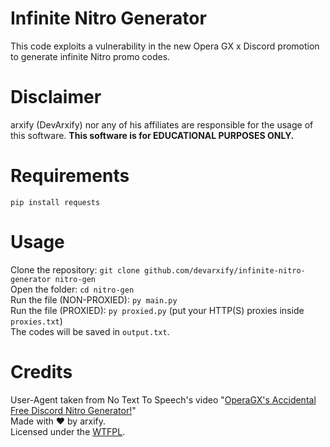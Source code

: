 # Infinite Nitro Generator
This code exploits a vulnerability in the new Opera GX x Discord promotion to generate infinite Nitro promo codes.
# Disclaimer
arxify (DevArxify) nor any of his affiliates are responsible for the usage of this software. **This software is for EDUCATIONAL PURPOSES ONLY.**
# Requirements
`pip install requests`
# Usage
Clone the repository: `git clone github.com/devarxify/infinite-nitro-generator nitro-gen`<br>
Open the folder: `cd nitro-gen`<br>
Run the file (NON-PROXIED): `py main.py`<br>
Run the file (PROXIED): `py proxied.py` (put your HTTP(S) proxies inside `proxies.txt`)<br>
The codes will be saved in `output.txt`.
# Credits
User-Agent taken from No Text To Speech's video "[OperaGX's Accidental Free Discord Nitro Generator!](https://www.youtube.com/watch?v=yWqqMp6ca30)"<br>
Made with ❤ by arxify.<br>
Licensed under the [WTFPL](https://github.com/devarxify/infinite-nitro-generator/blob/main/LICENSE.md).

